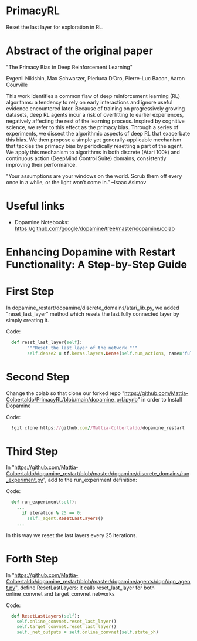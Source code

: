 # PrimacyRL
Reset the last layer for exploration in RL.

# Abstract of the original paper
"The Primacy Bias in Deep Reinforcement Learning"

Evgenii Nikishin, Max Schwarzer, Pierluca D’Oro, Pierre-Luc Bacon, Aaron Courville

This work identifies a common flaw of deep reinforcement learning (RL) algorithms: a tendency
to rely on early interactions and ignore useful evidence encountered later. Because of training on
progressively growing datasets, deep RL agents
incur a risk of overfitting to earlier experiences,
negatively affecting the rest of the learning process. Inspired by cognitive science, we refer to
this effect as the primacy bias. Through a series
of experiments, we dissect the algorithmic aspects
of deep RL that exacerbate this bias. We then propose a simple yet generally-applicable mechanism
that tackles the primacy bias by periodically resetting a part of the agent. We apply this mechanism
to algorithms in both discrete (Atari 100k) and
continuous action (DeepMind Control Suite) domains, consistently improving their performance.

"Your assumptions are your windows on the world. Scrub
them off every once in a while, or the light won’t come in.”
–Isaac Asimov

# Useful links
* Dopamine Notebooks: https://github.com/google/dopamine/tree/master/dopamine/colab

# Enhancing Dopamine with Restart Functionality: A Step-by-Step Guide

# First Step
In dopamine_restart/dopamine/discrete_domains/atari_lib.py, we added "reset_last_layer" method which resets the last fully connected layer by simply creating it.

Code:
```ruby
  def reset_last_layer(self):
        """Reset the last layer of the network."""
        self.dense2 = tf.keras.layers.Dense(self.num_actions, name='fully_connected')
```
        
# Second Step     
Change the colab so that clone our forked repo "https://github.com/Mattia-Colbertaldo/PrimacyRL/blob/main/dopamine_prl.ipynb" in order to Install Dopamine

Code:
```ruby
  !git clone https://github.com//Mattia-Colbertaldo/dopamine_restart
```

# Third Step
In "https://github.com/Mattia-Colbertaldo/dopamine_restart/blob/master/dopamine/discrete_domains/run_experiment.py", add to the run_experiment definition:

Code:
```ruby
  def run_experiment(self):
    ...
      if iteration % 25 == 0:
        self._agent.ResetLastLayers()
    ...
```

In this way we reset the last layers every 25 iterations.

# Forth Step

In "https://github.com/Mattia-Colbertaldo/dopamine_restart/blob/master/dopamine/agents/dqn/dqn_agent.py", define ResetLastLayers: it calls reset_last_layer for both online_convnet and target_convnet networks

Code:
```ruby
  def ResetLastLayers(self):
    self.online_convnet.reset_last_layer()
    self.target_convnet.reset_last_layer()
    self._net_outputs = self.online_convnet(self.state_ph)
```
